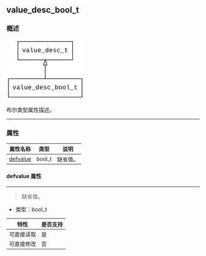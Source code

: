 ## value\_desc\_bool\_t
### 概述
![image](images/value_desc_bool_t_0.png)

布尔类型属性描述。

----------------------------------
### 属性
<p id="value_desc_bool_t_properties">

| 属性名称 | 类型 | 说明 | 
| -------- | ----- | ------------ | 
| <a href="#value_desc_bool_t_defvalue">defvalue</a> | bool\_t | 缺省值。 |
#### defvalue 属性
-----------------------
> <p id="value_desc_bool_t_defvalue">缺省值。


* 类型：bool\_t

| 特性 | 是否支持 |
| -------- | ----- |
| 可直接读取 | 是 |
| 可直接修改 | 否 |
